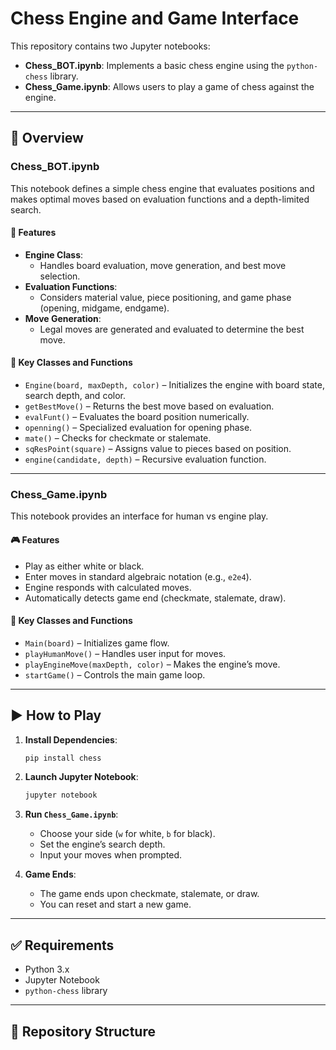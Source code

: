 # Chess Engine and Game Interface

This repository contains two Jupyter notebooks:

- **Chess_BOT.ipynb**: Implements a basic chess engine using the `python-chess` library.
- **Chess_Game.ipynb**: Allows users to play a game of chess against the engine.

---

## 📘 Overview

### Chess_BOT.ipynb

This notebook defines a simple chess engine that evaluates positions and makes optimal moves based on evaluation functions and a depth-limited search.

#### 🔧 Features

- **Engine Class**:
  - Handles board evaluation, move generation, and best move selection.
- **Evaluation Functions**:
  - Considers material value, piece positioning, and game phase (opening, midgame, endgame).
- **Move Generation**:
  - Legal moves are generated and evaluated to determine the best move.

#### 🔑 Key Classes and Functions

- `Engine(board, maxDepth, color)` – Initializes the engine with board state, search depth, and color.
- `getBestMove()` – Returns the best move based on evaluation.
- `evalFunt()` – Evaluates the board position numerically.
- `openning()` – Specialized evaluation for opening phase.
- `mate()` – Checks for checkmate or stalemate.
- `sqResPoint(square)` – Assigns value to pieces based on position.
- `engine(candidate, depth)` – Recursive evaluation function.

---

### Chess_Game.ipynb

This notebook provides an interface for human vs engine play.

#### 🎮 Features

- Play as either white or black.
- Enter moves in standard algebraic notation (e.g., `e2e4`).
- Engine responds with calculated moves.
- Automatically detects game end (checkmate, stalemate, draw).

#### 🔑 Key Classes and Functions

- `Main(board)` – Initializes game flow.
- `playHumanMove()` – Handles user input for moves.
- `playEngineMove(maxDepth, color)` – Makes the engine’s move.
- `startGame()` – Controls the main game loop.

---

## ▶️ How to Play

1. **Install Dependencies**:

    ```bash
    pip install chess
    ```

2. **Launch Jupyter Notebook**:

    ```bash
    jupyter notebook
    ```

3. **Run `Chess_Game.ipynb`**:
    - Choose your side (`w` for white, `b` for black).
    - Set the engine’s search depth.
    - Input your moves when prompted.

4. **Game Ends**:
    - The game ends upon checkmate, stalemate, or draw.
    - You can reset and start a new game.

---

## ✅ Requirements

- Python 3.x  
- Jupyter Notebook  
- `python-chess` library

---

## 📂 Repository Structure

